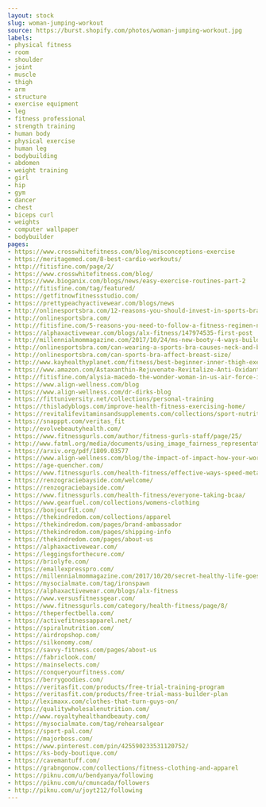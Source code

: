 ```yaml
---
layout: stock
slug: woman-jumping-workout
source: https://burst.shopify.com/photos/woman-jumping-workout.jpg
labels:
- physical fitness
- room
- shoulder
- joint
- muscle
- thigh
- arm
- structure
- exercise equipment
- leg
- fitness professional
- strength training
- human body
- physical exercise
- human leg
- bodybuilding
- abdomen
- weight training
- girl
- hip
- gym
- dancer
- chest
- biceps curl
- weights
- computer wallpaper
- bodybuilder
pages:
- https://www.crosswhitefitness.com/blog/misconceptions-exercise
- https://meritagemed.com/8-best-cardio-workouts/
- http://fitisfine.com/page/2/
- https://www.crosswhitefitness.com/blog/
- https://www.bioganix.com/blogs/news/easy-exercise-routines-part-2
- http://fitisfine.com/tag/featured/
- https://getfitnowfitnessstudio.com/
- https://prettypeachyactivewear.com/blogs/news
- http://onlinesportsbra.com/12-reasons-you-should-invest-in-sports-bra/
- http://onlinesportsbra.com/
- http://fitisfine.com/5-reasons-you-need-to-follow-a-fitness-regimen-now/
- https://alphaxactivewear.com/blogs/alx-fitness/147974535-first-post
- http://millennialmommagazine.com/2017/10/24/ms-new-booty-4-ways-build-firmer-booty/
- http://onlinesportsbra.com/can-wearing-a-sports-bra-causes-neck-and-back-pain/
- http://onlinesportsbra.com/can-sports-bra-affect-breast-size/
- http://www.kayhealthyplanet.com/fitness/best-beginner-inner-thigh-exercises-home/
- https://www.amazon.com/Astaxanthin-Rejuvenate-Revitalize-Anti-Oxidant-Anti-Inflammation/dp/B01M00T8JL
- http://fitisfine.com/alysia-macedo-the-wonder-woman-in-us-air-force-is-a-fitness-influencer/
- https://www.align-wellness.com/blog
- https://www.align-wellness.com/dr-dirks-blog
- https://fittuniversity.net/collections/personal-training
- https://thisladyblogs.com/improve-health-fitness-exercising-home/
- https://revitalifevitaminsandsupplements.com/collections/sport-nutrition
- https://snapppt.com/veritas_fit
- http://evolvebeautyhealth.com/
- https://www.fitnessgurls.com/author/fitness-gurls-staff/page/25/
- http://www.fatml.org/media/documents/using_image_fairness_representations.pdf
- https://arxiv.org/pdf/1809.03577
- https://www.align-wellness.com/blog/the-impact-of-impact-how-your-workout-may-be-failing-you
- https://age-quencher.com/
- https://www.fitnessgurls.com/health-fitness/effective-ways-speed-metabolism/
- https://renzograciebayside.com/welcome/
- https://renzograciebayside.com/
- https://www.fitnessgurls.com/health-fitness/everyone-taking-bcaa/
- https://www.gearfuel.com/collections/womens-clothing
- https://bonjourfit.com/
- https://thekindredom.com/collections/apparel
- https://thekindredom.com/pages/brand-ambassador
- https://thekindredom.com/pages/shipping-info
- https://thekindredom.com/pages/about-us
- https://alphaxactivewear.com/
- https://leggingsforthecure.com/
- https://briolyfe.com/
- https://emallexpresspro.com/
- https://millennialmommagazine.com/2017/10/20/secret-healthy-life-goes-beyond-plate/
- https://mysocialmate.com/tag/ironspawn
- https://alphaxactivewear.com/blogs/alx-fitness
- https://www.versusfitnessgear.com/
- https://www.fitnessgurls.com/category/health-fitness/page/8/
- https://theperfectbella.com/
- https://activefitnessapparel.net/
- https://spiralnutrition.com/
- https://airdropshop.com/
- https://silkonomy.com/
- https://savvy-fitness.com/pages/about-us
- https://fabriclook.com/
- https://mainselects.com/
- https://conqueryourfitness.com/
- https://berrygoodies.com/
- https://veritasfit.com/products/free-trial-training-program
- https://veritasfit.com/products/free-trial-mass-builder-plan
- http://leximaxx.com/clothes-that-turn-guys-on/
- https://qualitywholesalenutrition.com/
- http://www.royaltyhealthandbeauty.com/
- https://mysocialmate.com/tag/rehearsalgear
- https://sport-pal.com/
- https://majorboss.com/
- https://www.pinterest.com/pin/425590233531120752/
- https://ks-body-boutique.com/
- https://cavemantuff.com/
- https://grabngonow.com/collections/fitness-clothing-and-apparel
- https://piknu.com/u/bendyanya/following
- https://piknu.com/u/cmuncada/followers
- http://piknu.com/u/joyt212/following
---
```

